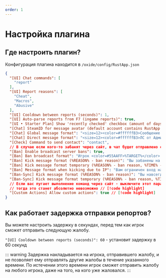 ```yaml
---
order: 1
---
```


# Настройка плагина

## Где настроить плагин?
Конфигурация плагина находится в `/oxide/config/RustApp.json`
```json
{
  "[UI] Chat commands": [
    "report"
  ],
  "[UI] Report reasons": [
    "Cheat",
    "Macros",
    "Abusive"
  ],
  "[UI] Cooldown between reports (seconds)": 1,
  "[UI] Auto-parse reports from F7 (ingame reports)": true,
  "[UI • Starter Plan] Show 'recently checked' checkbox (amount of days)": 7,
  "[Chat] SteamID for message avatar (default account contains RustApp logo)": "76561198134964268",
  "[Chat] Global message format": "<size=12><color=#ffffffB3>Сообщение от Администратора</color></size>\n<color=#AAFF55>%CLIENT_TAG%</color>: %MSG%",
  "[Chat] Direct message format": "<size=12><color=#ffffffB3>ЛС от Администратора</color></size>\n<color=#AAFF55>%CLIENT_TAG%</color>: %MSG%",
  "[Check] Command to send contact": "contact",
  // В случае если кого-то забанят через сайт, в чат будет отправлено оповещение об этом // [!code highlight]
  "[Ban] Enable broadcast server bans": true,
  "[Ban] Ban broadcast format": "Игрок <color=#55AAFF>%TARGET%</color> <color=#bdbdbd></color>был заблокирован.\n<size=12>- причина: <color=#d3d3d3>%REASON%</color></size>",
  "[Ban] Kick message format (%REASON% - ban reason)": "Вы забанены на этом сервере, причина: %REASON%",
  "[Ban] Kick message format temporary (%REASON% - ban reason, %TIME% - unban date)": "Вы забанены на этом сервере до %TIME%, причина: %REASON%",
  "[Ban] Message format when kicking due to IP": "Вам ограничен вход на сервер!",
  "[Ban-Sync] Kick message format (%REASON% - ban reason)": "Вы навсегда забанены на этом сервере причина: %REASON%",
  "[Ban-Sync] Kick message format temporary (%REASON% - ban reason, %TIME% - unban date)": "Вы забанены на этом сервере до %TIME% МСК, причина: %REASON%",
  // Если вас пугает выполнение команд через сайт - выключите этот параметр // [!code highlight]
  // тогда это станет абсолютно невозможно // [!code highlight]
  "[Custom Actions] Allow custom actions": true // [!code highlight]
}
```

## Как работает задержка отправки репортов?
Вы можете настроить задержку в секундах, перед тем как игрок сможет отправить следующую жалобу.

`"[UI] Cooldown between reports (seconds)": 60` - установит задержку в 60 секунд

::: warning 
Задержка накладывается на игрока, отправившего жалобу, и не позволяет ему отправлять другие жалобы в течение указанного времени. По истечении этого времени игрок сможет отправить жалобу на любого игрока, даже на того, на кого уже жаловался.
:::